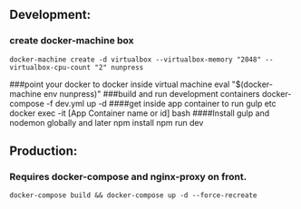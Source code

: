 ## Development:
### create docker-machine box
    docker-machine create -d virtualbox --virtualbox-memory "2048" --virtualbox-cpu-count "2" nunpress
###point your docker to docker inside virtual machine
    eval "$(docker-machine env nunpress)"
###build and run development containers
    docker-compose -f dev.yml up -d
####get inside app container to run gulp etc
    docker exec -it [App Container name or id] bash
####Install gulp and nodemon globally and later npm install
    npm run dev

## Production:

### Requires docker-compose and nginx-proxy on front.
    docker-compose build && docker-compose up -d --force-recreate
